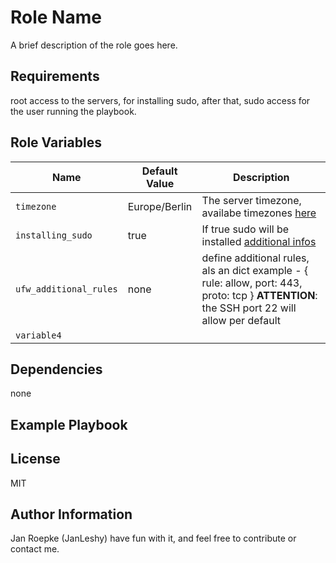 # Role Name

A brief description of the role goes here.

## Requirements

root access to the servers, for installing sudo, after that, sudo access for the user running the playbook.

## Role Variables

| Name                   | Default Value | Description                                                                                                  |
| ---------------------- | ------------- | ------------------------------------------------------------------------------------------------------------ |
| `timezone`             | Europe/Berlin | The server timezone, availabe timezones [here](https://en.wikipedia.org/wiki/List_of_tz_database_time_zones) |
| `installing_sudo`      | true          | If true sudo will be installed [additional infos](https://wiki.debian.org/sudo/)                             |
| `ufw_additional_rules` | none          | define additional rules, als an dict example - { rule: allow, port: 443, proto: tcp }                                         **ATTENTION**: the SSH port 22 will allow per default |
| `variable4`            |               |                                                                                                              |

## Dependencies

none

## Example Playbook

## License

MIT

## Author Information

Jan Roepke (JanLeshy)
have fun with it, and feel free to contribute or contact me.
